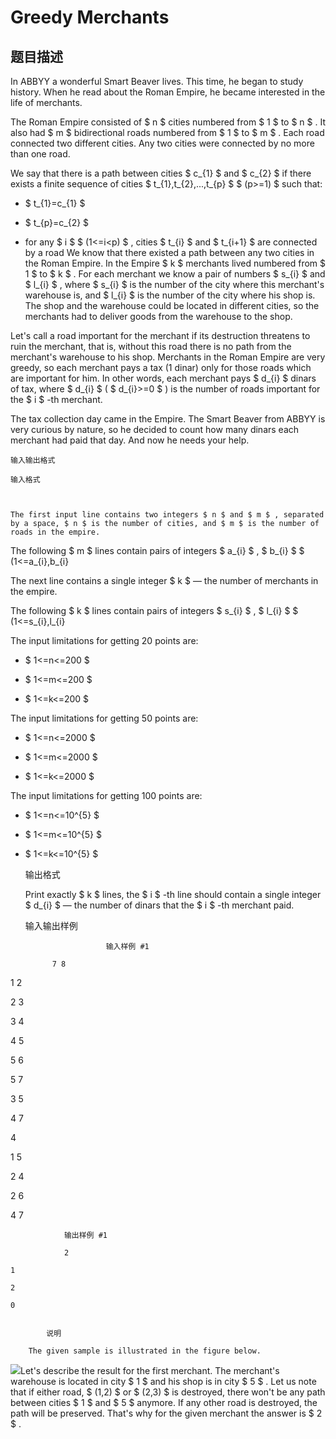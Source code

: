 # Greedy Merchants

## 题目描述

In ABBYY a wonderful Smart Beaver lives. This time, he began to study history. When he read about the Roman Empire, he became interested in the life of merchants.

The Roman Empire consisted of $ n $ cities numbered from $ 1 $ to $ n $ . It also had $ m $ bidirectional roads numbered from $ 1 $ to $ m $ . Each road connected two different cities. Any two cities were connected by no more than one road.

We say that there is a path between cities $ c_{1} $ and $ c_{2} $ if there exists a finite sequence of cities $ t_{1},t_{2},...,t_{p} $ $ (p>=1) $ such that:

- $ t_{1}=c_{1} $

- $ t_{p}=c_{2} $

- for any $ i $ $ (1<=i<p) $ , cities $ t_{i} $ and $ t_{i+1} $ are connected by a road We know that there existed a path between any two cities in the Roman Empire. In the Empire $ k $ merchants lived numbered from $ 1 $ to $ k $ . For each merchant we know a pair of numbers $ s_{i} $ and $ l_{i} $ , where $ s_{i} $ is the number of the city where this merchant's warehouse is, and $ l_{i} $ is the number of the city where his shop is. The shop and the warehouse could be located in different cities, so the merchants had to deliver goods from the warehouse to the shop.

Let's call a road important for the merchant if its destruction threatens to ruin the merchant, that is, without this road there is no path from the merchant's warehouse to his shop. Merchants in the Roman Empire are very greedy, so each merchant pays a tax (1 dinar) only for those roads which are important for him. In other words, each merchant pays $ d_{i} $ dinars of tax, where $ d_{i} $ ( $ d_{i}>=0 $ ) is the number of roads important for the $ i $ -th merchant.

The tax collection day came in the Empire. The Smart Beaver from ABBYY is very curious by nature, so he decided to count how many dinars each merchant had paid that day. And now he needs your help.

    输入输出格式

    输入格式

    

    The first input line contains two integers $ n $ and $ m $ , separated by a space, $ n $ is the number of cities, and $ m $ is the number of roads in the empire.

The following $ m $ lines contain pairs of integers $ a_{i} $ , $ b_{i} $ $ (1<=a_{i},b_{i}

The next line contains a single integer $ k $ — the number of merchants in the empire.

The following $ k $ lines contain pairs of integers $ s_{i} $ , $ l_{i} $ $ (1<=s_{i},l_{i}

The input limitations for getting 20 points are:

- $ 1<=n<=200 $

- $ 1<=m<=200 $

- $ 1<=k<=200 $

The input limitations for getting 50 points are:

- $ 1<=n<=2000 $

- $ 1<=m<=2000 $

- $ 1<=k<=2000 $

The input limitations for getting 100 points are:

- $ 1<=n<=10^{5} $

- $ 1<=m<=10^{5} $

- $ 1<=k<=10^{5} $

    输出格式

    

    Print exactly $ k $ lines, the $ i $ -th line should contain a single integer $ d_{i} $ — the number of dinars that the $ i $ -th merchant paid.

    输入输出样例

                        输入样例 #1

            7 8

1 2

2 3

3 4

4 5

5 6

5 7

3 5

4 7

4

1 5

2 4

2 6

4 7


```
            输出样例 #1

            2

1

2

0


```
            

            说明

        The given sample is illustrated in the figure below.

 ![](https://cdn.luogu.com.cn/upload/vjudge_pic/CF178B2/4913bb025cb3137535b72c7a1543583701455251.png)Let's describe the result for the first merchant. The merchant's warehouse is located in city $ 1 $ and his shop is in city $ 5 $ . Let us note that if either road, $ (1,2) $ or $ (2,3) $ is destroyed, there won't be any path between cities $ 1 $ and $ 5 $ anymore. If any other road is destroyed, the path will be preserved. That's why for the given merchant the answer is $ 2 $ .

    

    

<!--  -->

